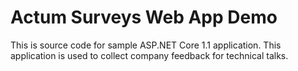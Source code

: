 # Actum Surveys Web App Demo
This is source code for sample ASP.NET Core 1.1 application. This application is used to collect company feedback for technical talks. 
